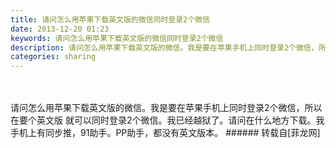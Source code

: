 ```yaml
---
title: 请问怎么用苹果下载英文版的微信同时登录2个微信
date: 2013-12-20 01:23
keywords: 请问怎么用苹果下载英文版的微信同时登录2个微信
description: 请问怎么用苹果下载英文版的微信。我是要在苹果手机上同时登录2个微信，所以在要个英文版 就可以同时登录2个微信。我已经越狱了。请问在什么地方下载。我手机上有同步推，91助手。PP助手，都没有英文版本。
categories: sharing
---
```

<td class="t_f" id="postmessage_85679">

<br/>
<br/>
请问怎么用苹果下载英文版的微信。我是要在苹果手机上同时登录2个微信，所以在要个英文版 就可以同时登录2个微信。我已经越狱了。请问在什么地方下载。我手机上有同步推，91助手。PP助手，都没有英文版本。</td>
###### 转载自[菲龙网]
